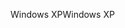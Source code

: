 <span data-ttu-id="45a41-101">Windows XP</span><span class="sxs-lookup"><span data-stu-id="45a41-101">Windows XP</span></span>